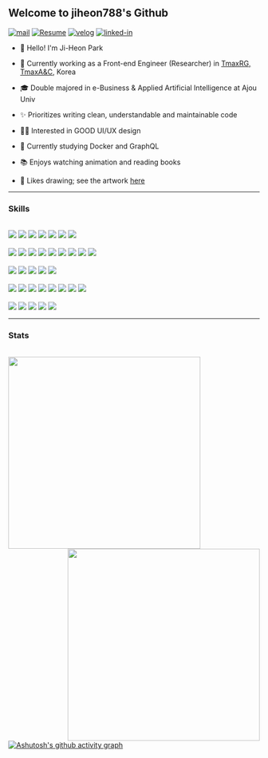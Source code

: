 ## Welcome to jiheon788's Github

[![mail](https://img.shields.io/badge/harrypark.dev@gmail.com-c14438?style=flat&logo=Gmail&logoColor=white)](mailto:harrypark.dev@gmail.com)
[![Resume](https://img.shields.io/badge/JiHeon's_Resume-000000?style=flat&logo=Notion)](https://jiheon788.notion.site)
[![velog](https://img.shields.io/badge/JiHeon's_Blog-20C997?style=flat&logo=Velog&logoColor=white)](https://velog.io/@jiheon788)
[![linked-in](https://img.shields.io/badge/JiHeon's_LinkedIn-0A66C2?style=flat&logo=LinkedIn)](https://www.linkedin.com/in/jiheon-park/)


- 👋 Hello! I'm Ji-Heon Park

- 🔭 Currently working as a Front-end Engineer (Researcher) in [TmaxRG, TmaxA&C](https://www.tmax.co.kr/), Korea

- 🎓 Double majored in e-Business & Applied Artificial Intelligence at Ajou Univ

- ✨ Prioritizes writing clean, understandable and maintainable code

- 👨‍🎨 Interested in GOOD UI/UX design

- 🌱 Currently studying Docker and GraphQL

- 📚 Enjoys watching animation and reading books

- 🤔 Likes drawing; see the artwork [here](https://jiheon788.notion.site/jiheon788/Enjoy-My-Drawings-da7393f4b86549edaa07020dcfc3d266)


---

### Skills

<br>

<div>
<img src="https://img.shields.io/badge/JavaScript-F7DF1E?style=flat-square&logo=JavaScript&logoColor=white"/>
<img src="https://img.shields.io/badge/TypeScript-3178C6?style=flat-square&logo=TypeScript&logoColor=white"/>
<img src="https://img.shields.io/badge/HTML5-E34F26?style=flat-square&logo=HTML5&logoColor=white"/>
<img src="https://img.shields.io/badge/CSS3-1572B6?style=flat-square&logo=CSS3&logoColor=white"/>
<img src="https://img.shields.io/badge/Python-3776AB?style=flat-square&logo=Python&logoColor=white"/>
<img src="https://img.shields.io/badge/R-276DC3?style=flat-square&logo=R&logoColor=white"/>
<img src="https://img.shields.io/badge/C-A8B9CC?style=flat-square&logo=C&logoColor=white"/>
</div>
<br>

<div>
<img src="https://img.shields.io/badge/React-61DAFB?style=flat-square&logo=React&logoColor=white"/>
<img src="https://img.shields.io/badge/Next.js-000000?style=flat-square&logo=nextdotjs&logoColor=white"/>
<img src="https://img.shields.io/badge/Redux-764ABC?style=flat-square&logo=Redux&logoColor=white"/>
<img src="https://img.shields.io/badge/React Query-FF4154?style=flat-square&logo=React Query&logoColor=white"/>
<img src="https://img.shields.io/badge/Recoil-0088CC?style=flat-square&logo=Recoil&logoColor=white"/>
<img src="https://img.shields.io/badge/MobX-FF9955?style=flat-square&logo=MobX&logoColor=white"/>
<img src="https://img.shields.io/badge/Jest-C21325?style=flat-square&logo=Jest&logoColor=white"/>
<img src="https://img.shields.io/badge/React Testing Library-E33332?style=flat-square&logo=Testing Library&logoColor=white"/>
<img src="https://img.shields.io/badge/Web3.js-F16822?style=flat-square&logo=Web3.js&logoColor=white"/>
  
</div>
<br>

<div>
<img src="https://img.shields.io/badge/MUI-007FFF?style=flat-square&logo=MUI&logoColor=white"/>
<img src="https://img.shields.io/badge/Chakra UI-319795?style=flat-square&logo=Chakra UI&logoColor=white"/>
<img src="https://img.shields.io/badge/sass-CC6699?style=flat-square&logo=sass&logoColor=white"/>
<img src="https://img.shields.io/badge/styled-components-DB7093?style=flat-square&logo=styled-components&logoColor=white"/>
<img src="https://img.shields.io/badge/Storybook-FF4785?style=flat-square&logo=Storybook&logoColor=white"/>
</div>
<br>

  
<div>
<img src="https://img.shields.io/badge/Express-000000?style=flat-square&logo=Express&logoColor=white"/>
<img src="https://img.shields.io/badge/Node.js-339933?style=flat-square&logo=Node.js&logoColor=white"/>
<img src="https://img.shields.io/badge/Jquery-0769AD?style=flat-square&logo=Jquery&logoColor=white"/>
<img src="https://img.shields.io/badge/FastAPI-009688?style=flat-square&logo=FastAPI&logoColor=white"/>
<img src="https://img.shields.io/badge/Flask-000000?style=flat-square&logo=Flask&logoColor=white"/>
<img src="https://img.shields.io/badge/MongoDB-47A248?style=flat-square&logo=MongoDB&logoColor=white"/>
<img src="https://img.shields.io/badge/Mock Service Worker-FF6A33?style=flat-square&logo=Mock Service Worker&logoColor=white"/>
<img src="https://img.shields.io/badge/Socket.io-010101?style=flat-square&logo=Socket.io&logoColor=white"/>

  
</div>
<br>

<div>
<img src="https://img.shields.io/badge/TensorFlow-FF6F00?style=flat-square&logo=TensorFlow&logoColor=white"/>
<img src="https://img.shields.io/badge/scikit-learn-F7931E?style=flat-square&logo=scikit-learn&logoColor=white"/>
<img src="https://img.shields.io/badge/NumPy-013243?style=flat-square&logo=NumPy&logoColor=white"/>
<img src="https://img.shields.io/badge/OpenCV-5C3EE8?style=flat-square&logo=OpenCV&logoColor=white"/>
<img src="https://img.shields.io/badge/Netlify-00C7B7?style=flat-square&logo=Netlify&logoColor=white"/>
</div>
  
---

### Stats

<br>

<div align=center>
    <a href="https://github.com/anuraghazra/github-readme-stats" title="Go to Source">
      <img align="left" width=385 src="https://github-readme-stats.vercel.app/api?username=jiheon788&show_icons=true&theme=dark&hide_border=true&bg_color=151515&icon_color=ffffff&text_color=ffffff&title_color=00e6fe" />
    </a>
    <a href="https://git.io/streak-stats" title="Go to Source">
      <img align="right" width=385 src="http://github-readme-streak-stats.herokuapp.com?user=jiheon788&hide_border=true&theme=black-ice" alt="" />
    </a>
  </div>

<br><br><br><br><br><br><br><br>

[![Ashutosh's github activity graph](https://github-readme-activity-graph.vercel.app/graph?username=jiheon788&theme=react-dark)](https://github.com/ashutosh00710/github-readme-activity-graph)
